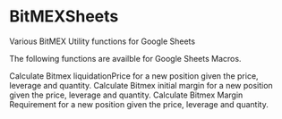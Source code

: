 # BitMEXSheets

Various BitMEX Utility functions for Google Sheets

The following functions are availble for Google Sheets Macros.

Calculate Bitmex liquidationPrice for a new position given the price, leverage and quantity.
Calculate Bitmex initial margin for a new position given the price, leverage and quantity.
Calculate Bitmex Margin Requirement for a new position given the price, leverage and quantity.


